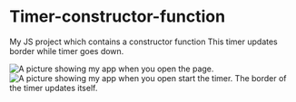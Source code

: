 # Timer-constructor-function
My JS project which contains a constructor function
This timer updates border while timer goes down.
<div>
  <img src="https://user-images.githubusercontent.com/70946845/111374237-e981e380-86ad-11eb-9e5c-62cf4c159aa4.png" alt="A picture showing my app when you open the page."/>
  <img src="https://user-images.githubusercontent.com/70946845/111374441-2a79f800-86ae-11eb-8a47-dcfb9aabc66d.png" alt="A picture showing my app when you open start the timer. The border of the timer updates itself."/>
</div>
